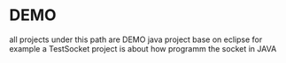 # DEMO
all projects under this path are DEMO java project base on eclipse
for example a TestSocket project is about how programm the socket in JAVA
